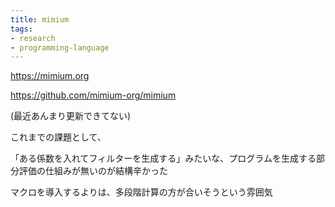 ```yaml
---
title: mimium
tags:
- research
- programming-language
---
```



https://mimium.org

https://github.com/mimium-org/mimium

(最近あんまり更新できてない)

これまでの課題として、

「ある係数を入れてフィルターを生成する」みたいな、プログラムを生成する部分評価の仕組みが無いのが結構辛かった

マクロを導入するよりは、多段階計算の方が合いそうという雰囲気
